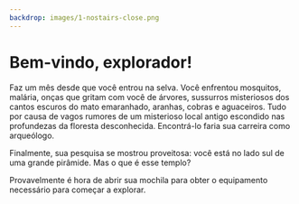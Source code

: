 ```yaml
---
backdrop: images/1-nostairs-close.png
---
```


# Bem-vindo, explorador!

Faz um mês desde que você entrou na selva. Você enfrentou mosquitos, malária, onças que gritam com você de árvores, sussurros misteriosos dos cantos escuros do mato emaranhado, aranhas, cobras e aguaceiros. Tudo por causa de vagos rumores de um misterioso local antigo escondido nas profundezas da floresta desconhecida. Encontrá-lo faria sua carreira como arqueólogo.

Finalmente, sua pesquisa se mostrou proveitosa: você está no lado sul de uma grande pirâmide. Mas o que é esse templo?

Provavelmente é hora de abrir sua mochila para obter o equipamento necessário para começar a explorar.

<Page url="quartos/157" instructions="" action="Abra" condition="none" />
